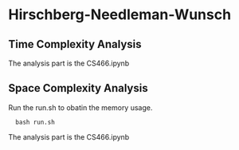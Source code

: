 # Hirschberg-Needleman-Wunsch
## Time Complexity Analysis
The analysis part is the CS466.ipynb
## Space Complexity Analysis
Run the run.sh to obatin the memory usage.
```
  bash run.sh
```
The analysis part is the CS466.ipynb
